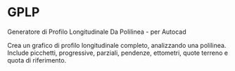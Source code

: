 # GPLP
Generatore di Profilo Longitudinale Da Polilinea - per Autocad


Crea un grafico di profilo longitudinale completo, analizzando una polilinea. Include picchetti, progressive, parziali, pendenze, ettometri, quote terreno e quota di riferimento.

